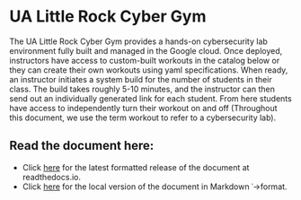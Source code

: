 # UA Little Rock Cyber Gym

The UA Little Rock Cyber Gym provides a hands-on cybersecurity lab environment fully built and managed in the  Google cloud. Once deployed, instructors have access to custom-built workouts in the catalog below or they can create their own workouts using yaml specifications. When ready, an instructor initiates a system build for the number of students in their class. The build takes roughly 5-10 minutes, and the instructor can then send out an individually generated link for each student. From here students have access to independently turn their workout on and off (Throughout this document, we use the term workout to refer to a cybersecurity lab).

## Read the document here:
* Click [here](http://ualr-cyber-gym.readthedocs.io/) for the latest formatted release of the document at readthedocs.io.
* Click [here](docs/README.md) for the local version of the document in Markdown
˓→format.
